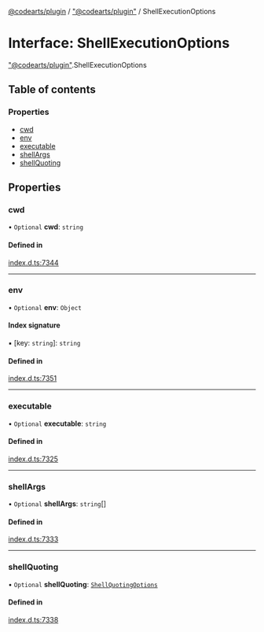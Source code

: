 [@codearts/plugin](../README.md) / ["@codearts/plugin"](../modules/_codearts_plugin_.md) / ShellExecutionOptions

# Interface: ShellExecutionOptions

["@codearts/plugin"](../modules/_codearts_plugin_.md).ShellExecutionOptions

## Table of contents

### Properties

- [cwd](codearts_plugin_.ShellExecutionOptions.md#cwd)
- [env](codearts_plugin_.ShellExecutionOptions.md#env)
- [executable](codearts_plugin_.ShellExecutionOptions.md#executable)
- [shellArgs](codearts_plugin_.ShellExecutionOptions.md#shellargs)
- [shellQuoting](codearts_plugin_.ShellExecutionOptions.md#shellquoting)

## Properties

### cwd

• `Optional` **cwd**: `string`

#### Defined in

[index.d.ts:7344](https://github.com/huaweicloud/cloudide-plugin-api/blob/03c74e5/index.d.ts#L7344)

___

### env

• `Optional` **env**: `Object`

#### Index signature

▪ [key: `string`]: `string`

#### Defined in

[index.d.ts:7351](https://github.com/huaweicloud/cloudide-plugin-api/blob/03c74e5/index.d.ts#L7351)

___

### executable

• `Optional` **executable**: `string`

#### Defined in

[index.d.ts:7325](https://github.com/huaweicloud/cloudide-plugin-api/blob/03c74e5/index.d.ts#L7325)

___

### shellArgs

• `Optional` **shellArgs**: `string`[]

#### Defined in

[index.d.ts:7333](https://github.com/huaweicloud/cloudide-plugin-api/blob/03c74e5/index.d.ts#L7333)

___

### shellQuoting

• `Optional` **shellQuoting**: [`ShellQuotingOptions`](codearts_plugin_.ShellQuotingOptions.md)

#### Defined in

[index.d.ts:7338](https://github.com/huaweicloud/cloudide-plugin-api/blob/03c74e5/index.d.ts#L7338)
